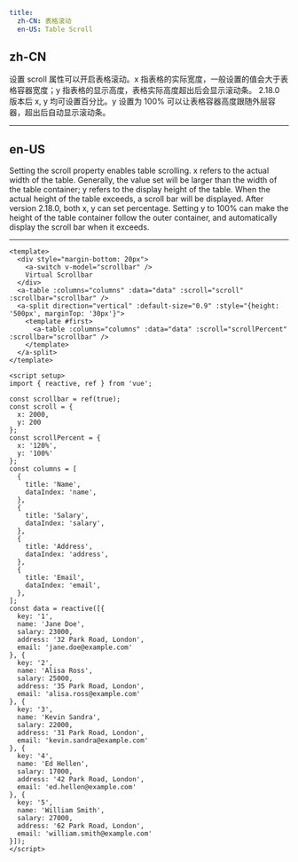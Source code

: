 ```yaml
title:
  zh-CN: 表格滚动
  en-US: Table Scroll
```

## zh-CN

设置 scroll 属性可以开启表格滚动。x 指表格的实际宽度，一般设置的值会大于表格容器宽度；y 指表格的显示高度，表格实际高度超出后会显示滚动条。
2.18.0 版本后 x, y 均可设置百分比。y 设置为 100% 可以让表格容器高度跟随外层容器，超出后自动显示滚动条。

---

## en-US

Setting the scroll property enables table scrolling. x refers to the actual width of the table. Generally, the value set will be larger than the width of the table container; y refers to the display height of the table. When the actual height of the table exceeds, a scroll bar will be displayed.
After version 2.18.0, both x, y can set percentage. Setting y to 100% can make the height of the table container follow the outer container, and automatically display the scroll bar when it exceeds.

---

```vue
<template>
  <div style="margin-bottom: 20px">
    <a-switch v-model="scrollbar" />
    Virtual Scrollbar
  </div>
  <a-table :columns="columns" :data="data" :scroll="scroll" :scrollbar="scrollbar" />
  <a-split direction="vertical" :default-size="0.9" :style="{height: '500px', marginTop: '30px'}">
    <template #first>
      <a-table :columns="columns" :data="data" :scroll="scrollPercent" :scrollbar="scrollbar" />
    </template>
  </a-split>
</template>

<script setup>
import { reactive, ref } from 'vue';

const scrollbar = ref(true);
const scroll = {
  x: 2000,
  y: 200
};
const scrollPercent = {
  x: '120%',
  y: '100%'
};
const columns = [
  {
    title: 'Name',
    dataIndex: 'name',
  },
  {
    title: 'Salary',
    dataIndex: 'salary',
  },
  {
    title: 'Address',
    dataIndex: 'address',
  },
  {
    title: 'Email',
    dataIndex: 'email',
  },
];
const data = reactive([{
  key: '1',
  name: 'Jane Doe',
  salary: 23000,
  address: '32 Park Road, London',
  email: 'jane.doe@example.com'
}, {
  key: '2',
  name: 'Alisa Ross',
  salary: 25000,
  address: '35 Park Road, London',
  email: 'alisa.ross@example.com'
}, {
  key: '3',
  name: 'Kevin Sandra',
  salary: 22000,
  address: '31 Park Road, London',
  email: 'kevin.sandra@example.com'
}, {
  key: '4',
  name: 'Ed Hellen',
  salary: 17000,
  address: '42 Park Road, London',
  email: 'ed.hellen@example.com'
}, {
  key: '5',
  name: 'William Smith',
  salary: 27000,
  address: '62 Park Road, London',
  email: 'william.smith@example.com'
}]);
</script>
```
